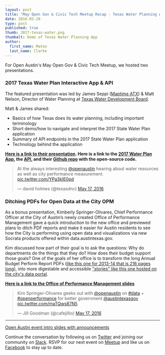 ```yaml
---
layout: post
title: "May Open Gov & Civic Tech Meetup Recap - Texas Water Planning App by TNRIS"
date: 2016-05-28
type: post
published: true
thumb: 2017-texas-water.png
thumbalt: Demo of Texas Water Planning App
author:
  first_name: Mateo
  last_name: Clarke
---
```


For Open Austin's May Open Gov & Civic Tech Meetup, we hosted two presentations.

### 2017 Texas Water Plan Interactive App & API  

The featured presentation was led by James Seppi ([Maptime ATX](http://www.meetup.com/MaptimeATX/)) & Matt Nelson, Director of Water Planning at [Texas Water Development Board](http://www.twdb.texas.gov/).

Matt & James shared:

- Basics of how Texas does its water planning, including important terminology
- Short demo/how to navigate and interpret the 2017 State Water Plan application
- Summary of API endpoints in the 2017 State Water Plan application
- Technology behind the application

**[Here is a link to their presentation](https://docs.google.com/presentation/d/1bbrVWdT2R6N3qOT6PfIKQUB5myycgszWVg8MJmJg7PI/edit#slide=id.p).
Here is a link to the [2017 Water Plan App](https://2017.texasstatewaterplan.org/), the [API](https://2017.texasstatewaterplan.org/api/v1), and their [Github repo](https://github.com/TNRIS/iswp2017) with the open-source code.**

<blockquote class="twitter-tweet" data-lang="en"><p lang="en" dir="ltr">At the always interesting <a href="https://twitter.com/openaustin">@openaustin</a> hearing about water resources as well as city performance measurement. <a href="https://t.co/YPa3kIE0pd">pic.twitter.com/YPa3kIE0pd</a></p>&mdash; david holmes (@texasdnc) <a href="https://twitter.com/texasdnc/status/732367709728428032">May 17, 2016</a></blockquote>


### Ditching PDFs for Open Data at the City OPM

As a bonus presentation, Kimberly Springer-Olivares, Chief Performance Officer at the City of Austin’s newly created Office of Performance Management gave a quick introduction to the new office and previewed plans to ditch PDF reports and make it easier for Austin residents to see how the City is performing using open data and visualizations via new Socrata products offered within data.austintexas.gov.

Kim discussed how part of their goal is to ask the questions: Why do departments do the things that they do? How does their budget support those goals? One of the goals of her office is to transform the long Annual Budget Perform Report PDFs ([like this one for 2013-14 that is 216 pages long](https://assets.austintexas.gov/budget/13-14/downloads/2013-14_Austin_Annual_Performance_Report_web.pdf)), into more digestable and accessible ["stories" like this one hosted on the city's data portal](https://data.austintexas.gov/stories/s/mfnw-2iaf).

**[Here is a link to the Office of Performance Management slides](/assets/documents/OPM_OpenAustin.pdf)**

<blockquote class="twitter-tweet" data-lang="en"><p lang="en" dir="ltr">Kim Springer-Olivares geeks out with <a href="https://twitter.com/openaustin">@openaustin</a> on <a href="https://twitter.com/hashtag/data?src=hash">#data</a> + <a href="https://twitter.com/hashtag/openperformance?src=hash">#openperformance</a> for better government <a href="https://twitter.com/austintexasgov">@austintexasgov</a> <a href="https://t.co/maTQws87N5">pic.twitter.com/maTQws87N5</a></p>&mdash; Jill Goodman (@cafejillio) <a href="https://twitter.com/cafejillio/status/732377364332568576">May 17, 2016</a></blockquote>

---

[Open Austin event intro slides with announcements](https://docs.google.com/presentation/d/1czm4VlA9376cmfobLgrxLLwA01_NXFBKs34FcDVrn_I/edit?usp=sharing)

Continue the conversation by following us on [Twitter](https://twitter.com/openaustin) and joining our community on [Slack](http://slack.open-austin.org/).
RSVP for our next event on [Meetup](http://www.meetup.com/Open-Austin/) and like us on [Facebook](https://www.facebook.com/Open-Austin-412390968837071/) to stay up to date.

<script async src="//platform.twitter.com/widgets.js" charset="utf-8"></script>

